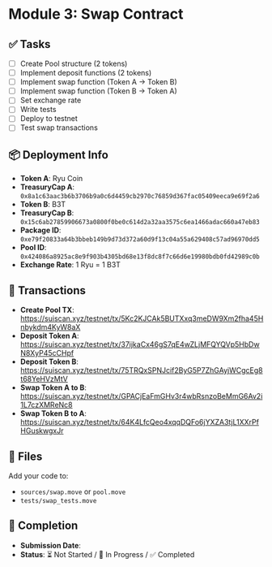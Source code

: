 # Module 3: Swap Contract

## ✅ Tasks

- [ ] Create Pool structure (2 tokens)
- [ ] Implement deposit functions (2 tokens)
- [ ] Implement swap function (Token A → Token B)
- [ ] Implement swap function (Token B → Token A)
- [ ] Set exchange rate
- [ ] Write tests
- [ ] Deploy to testnet
- [ ] Test swap transactions

## 📦 Deployment Info

- **Token A**: Ryu Coin
- **TreasuryCap A**: `0x8a1c63aac3b6b3706b9a0c6d4459cb2970c76859d367fac05409eeca9e69f2a6`
- **Token B**: B3T
- **TreasuryCap B**: `0x15c6ab27859906673a0800f0be0c614d2a32aa3575c6ea1466adac660a47eb83`
- **Package ID**: `0xe79f20833a64b3bbeb149b9d73d372a60d9f13c04a55a629408c57ad96970dd5`
- **Pool ID**: `0x424086a8925ac8e9f903b4305bd68e13f8dc8f7c66d6e19980bdb0fd42989c0b`
- **Exchange Rate**: 1 Ryu = 1 B3T

## 🔗 Transactions

- **Create Pool TX**: https://suiscan.xyz/testnet/tx/5Kc2KJCAk5BUTXxq3meDW9Xm2fha45Hnbykdm4KyW8aX
- **Deposit Token A**: https://suiscan.xyz/testnet/tx/37ijkaCx46gS7qE4wZLjMFQYQVp5HbDwN8XyP45cCHpf
- **Deposit Token B**: https://suiscan.xyz/testnet/tx/75TRQxSPNJcif2ByG5P7ZhGAyjWCgcEg8t68YeHVzMtV
- **Swap Token A to B**: https://suiscan.xyz/testnet/tx/GPACjEaFmGHv3r4wbRsnzoBeMmG6Av2i1L7czXMReNc8
- **Swap Token B to A**: https://suiscan.xyz/testnet/tx/64K4LfcQeo4xqqDQFo6jYXZA3tjL1XXrPfHGuskwgxJr
## 📂 Files

Add your code to:
- `sources/swap.move` or `pool.move`
- `tests/swap_tests.move`

## 📅 Completion

- **Submission Date**: 
- **Status**: ⏳ Not Started / 🚧 In Progress / ✅ Completed

